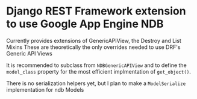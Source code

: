 # Django REST Framework extension to use Google App Engine NDB

Currently provides extensions of GenericAPIView, the Destroy and List Mixins
These are theoretically the only overrides needed to use DRF's Generic API Views

It is recommended to subclass from `NDBGenericAPIView` and to define the `model_class`
property for the most efficient implmentation of `get_object()`.

There is no serialization helpers yet, but I plan to make a `ModelSerialize` implementation for ndb Models
